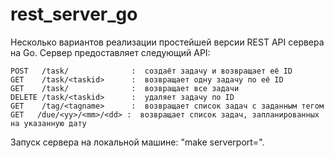 # rest_server_go
Несколько вариантов реализации простейшей версии REST API сервера на Go.
Сервер предоставляет следующий API:

```
POST   /task/              :  создаёт задачу и возвращает её ID  
GET    /task/<taskid>      :  возвращает одну задачу по её ID  
GET    /task/              :  возвращает все задачи  
DELETE /task/<taskid>      :  удаляет задачу по ID  
GET    /tag/<tagname>      :  возвращает список задач с заданным тегом  
GET   /due/<yy>/<mm>/<dd> :  возвращает список задач, запланированных на указанную дату 
```

Запуск сервера на локальной машине:
"make serverport=<port to listen>".

